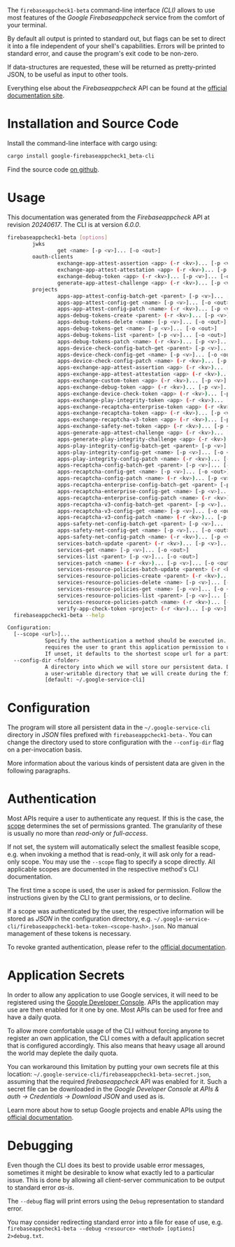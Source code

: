 <!---
DO NOT EDIT !
This file was generated automatically from 'src/generator/templates/cli/README.md.mako'
DO NOT EDIT !
-->
The `firebaseappcheck1-beta` command-line interface *(CLI)* allows to use most features of the *Google Firebaseappcheck* service from the comfort of your terminal.

By default all output is printed to standard out, but flags can be set to direct it into a file independent of your shell's
capabilities. Errors will be printed to standard error, and cause the program's exit code to be non-zero.

If data-structures are requested, these will be returned as pretty-printed JSON, to be useful as input to other tools.

Everything else about the *Firebaseappcheck* API can be found at the
[official documentation site](https://firebase.google.com/docs/app-check).

# Installation and Source Code

Install the command-line interface with cargo using:

```bash
cargo install google-firebaseappcheck1_beta-cli
```

Find the source code [on github](https://github.com/Byron/google-apis-rs/tree/main/gen/firebaseappcheck1_beta-cli).

# Usage

This documentation was generated from the *Firebaseappcheck* API at revision *20240617*. The CLI is at version *6.0.0*.

```bash
firebaseappcheck1-beta [options]
        jwks
                get <name> [-p <v>]... [-o <out>]
        oauth-clients
                exchange-app-attest-assertion <app> (-r <kv>)... [-p <v>]... [-o <out>]
                exchange-app-attest-attestation <app> (-r <kv>)... [-p <v>]... [-o <out>]
                exchange-debug-token <app> (-r <kv>)... [-p <v>]... [-o <out>]
                generate-app-attest-challenge <app> (-r <kv>)... [-p <v>]... [-o <out>]
        projects
                apps-app-attest-config-batch-get <parent> [-p <v>]... [-o <out>]
                apps-app-attest-config-get <name> [-p <v>]... [-o <out>]
                apps-app-attest-config-patch <name> (-r <kv>)... [-p <v>]... [-o <out>]
                apps-debug-tokens-create <parent> (-r <kv>)... [-p <v>]... [-o <out>]
                apps-debug-tokens-delete <name> [-p <v>]... [-o <out>]
                apps-debug-tokens-get <name> [-p <v>]... [-o <out>]
                apps-debug-tokens-list <parent> [-p <v>]... [-o <out>]
                apps-debug-tokens-patch <name> (-r <kv>)... [-p <v>]... [-o <out>]
                apps-device-check-config-batch-get <parent> [-p <v>]... [-o <out>]
                apps-device-check-config-get <name> [-p <v>]... [-o <out>]
                apps-device-check-config-patch <name> (-r <kv>)... [-p <v>]... [-o <out>]
                apps-exchange-app-attest-assertion <app> (-r <kv>)... [-p <v>]... [-o <out>]
                apps-exchange-app-attest-attestation <app> (-r <kv>)... [-p <v>]... [-o <out>]
                apps-exchange-custom-token <app> (-r <kv>)... [-p <v>]... [-o <out>]
                apps-exchange-debug-token <app> (-r <kv>)... [-p <v>]... [-o <out>]
                apps-exchange-device-check-token <app> (-r <kv>)... [-p <v>]... [-o <out>]
                apps-exchange-play-integrity-token <app> (-r <kv>)... [-p <v>]... [-o <out>]
                apps-exchange-recaptcha-enterprise-token <app> (-r <kv>)... [-p <v>]... [-o <out>]
                apps-exchange-recaptcha-token <app> (-r <kv>)... [-p <v>]... [-o <out>]
                apps-exchange-recaptcha-v3-token <app> (-r <kv>)... [-p <v>]... [-o <out>]
                apps-exchange-safety-net-token <app> (-r <kv>)... [-p <v>]... [-o <out>]
                apps-generate-app-attest-challenge <app> (-r <kv>)... [-p <v>]... [-o <out>]
                apps-generate-play-integrity-challenge <app> (-r <kv>)... [-p <v>]... [-o <out>]
                apps-play-integrity-config-batch-get <parent> [-p <v>]... [-o <out>]
                apps-play-integrity-config-get <name> [-p <v>]... [-o <out>]
                apps-play-integrity-config-patch <name> (-r <kv>)... [-p <v>]... [-o <out>]
                apps-recaptcha-config-batch-get <parent> [-p <v>]... [-o <out>]
                apps-recaptcha-config-get <name> [-p <v>]... [-o <out>]
                apps-recaptcha-config-patch <name> (-r <kv>)... [-p <v>]... [-o <out>]
                apps-recaptcha-enterprise-config-batch-get <parent> [-p <v>]... [-o <out>]
                apps-recaptcha-enterprise-config-get <name> [-p <v>]... [-o <out>]
                apps-recaptcha-enterprise-config-patch <name> (-r <kv>)... [-p <v>]... [-o <out>]
                apps-recaptcha-v3-config-batch-get <parent> [-p <v>]... [-o <out>]
                apps-recaptcha-v3-config-get <name> [-p <v>]... [-o <out>]
                apps-recaptcha-v3-config-patch <name> (-r <kv>)... [-p <v>]... [-o <out>]
                apps-safety-net-config-batch-get <parent> [-p <v>]... [-o <out>]
                apps-safety-net-config-get <name> [-p <v>]... [-o <out>]
                apps-safety-net-config-patch <name> (-r <kv>)... [-p <v>]... [-o <out>]
                services-batch-update <parent> (-r <kv>)... [-p <v>]... [-o <out>]
                services-get <name> [-p <v>]... [-o <out>]
                services-list <parent> [-p <v>]... [-o <out>]
                services-patch <name> (-r <kv>)... [-p <v>]... [-o <out>]
                services-resource-policies-batch-update <parent> (-r <kv>)... [-p <v>]... [-o <out>]
                services-resource-policies-create <parent> (-r <kv>)... [-p <v>]... [-o <out>]
                services-resource-policies-delete <name> [-p <v>]... [-o <out>]
                services-resource-policies-get <name> [-p <v>]... [-o <out>]
                services-resource-policies-list <parent> [-p <v>]... [-o <out>]
                services-resource-policies-patch <name> (-r <kv>)... [-p <v>]... [-o <out>]
                verify-app-check-token <project> (-r <kv>)... [-p <v>]... [-o <out>]
  firebaseappcheck1-beta --help

Configuration:
  [--scope <url>]...
            Specify the authentication a method should be executed in. Each scope
            requires the user to grant this application permission to use it.
            If unset, it defaults to the shortest scope url for a particular method.
  --config-dir <folder>
            A directory into which we will store our persistent data. Defaults to
            a user-writable directory that we will create during the first invocation.
            [default: ~/.google-service-cli]

```

# Configuration

The program will store all persistent data in the `~/.google-service-cli` directory in *JSON* files prefixed with `firebaseappcheck1-beta-`.  You can change the directory used to store configuration with the `--config-dir` flag on a per-invocation basis.

More information about the various kinds of persistent data are given in the following paragraphs.

# Authentication

Most APIs require a user to authenticate any request. If this is the case, the [scope][scopes] determines the
set of permissions granted. The granularity of these is usually no more than *read-only* or *full-access*.

If not set, the system will automatically select the smallest feasible scope, e.g. when invoking a
method that is read-only, it will ask only for a read-only scope.
You may use the `--scope` flag to specify a scope directly.
All applicable scopes are documented in the respective method's CLI documentation.

The first time a scope is used, the user is asked for permission. Follow the instructions given
by the CLI to grant permissions, or to decline.

If a scope was authenticated by the user, the respective information will be stored as *JSON* in the configuration
directory, e.g. `~/.google-service-cli/firebaseappcheck1-beta-token-<scope-hash>.json`. No manual management of these tokens
is necessary.

To revoke granted authentication, please refer to the [official documentation][revoke-access].

# Application Secrets

In order to allow any application to use Google services, it will need to be registered using the
[Google Developer Console][google-dev-console]. APIs the application may use are then enabled for it
one by one. Most APIs can be used for free and have a daily quota.

To allow more comfortable usage of the CLI without forcing anyone to register an own application, the CLI
comes with a default application secret that is configured accordingly. This also means that heavy usage
all around the world may deplete the daily quota.

You can workaround this limitation by putting your own secrets file at this location:
`~/.google-service-cli/firebaseappcheck1-beta-secret.json`, assuming that the required *firebaseappcheck* API
was enabled for it. Such a secret file can be downloaded in the *Google Developer Console* at
*APIs & auth -> Credentials -> Download JSON* and used as is.

Learn more about how to setup Google projects and enable APIs using the [official documentation][google-project-new].


# Debugging

Even though the CLI does its best to provide usable error messages, sometimes it might be desirable to know
what exactly led to a particular issue. This is done by allowing all client-server communication to be
output to standard error *as-is*.

The `--debug` flag will print errors using the `Debug` representation to standard error.

You may consider redirecting standard error into a file for ease of use, e.g. `firebaseappcheck1-beta --debug <resource> <method> [options] 2>debug.txt`.


[scopes]: https://developers.google.com/+/api/oauth#scopes
[revoke-access]: http://webapps.stackexchange.com/a/30849
[google-dev-console]: https://console.developers.google.com/
[google-project-new]: https://developers.google.com/console/help/new/
